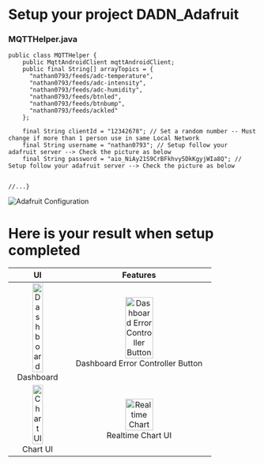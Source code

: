 # Setup your project DADN_Adafruit

### MQTTHelper.java

```
public class MQTTHelper {
    public MqttAndroidClient mqttAndroidClient;
    public final String[] arrayTopics = {
      "nathan0793/feeds/adc-temperature", 
      "nathan0793/feeds/adc-intensity",
      "nathan0793/feeds/adc-humidity",
      "nathan0793/feeds/btnled",
      "nathan0793/feeds/btnbump",
      "nathan0793/feeds/ackled"
    };
    
    final String clientId = "12342678"; // Set a random number -- Must change if more than 1 person use in same Local Network
    final String username = "nathan0793"; // Setup follow your adafruit server --> Check the picture as below
    final String password = "aio_NiAy21S9CrBFkhvy5DkKgyjWIa8Q"; // Setup follow your adafruit server --> Check the picture as below


//...}

```
![Adafruit Configuration](https://github.com/Hastash/DADN_Adafruit/assets/50420777/6c04fb0a-6f87-4a53-829f-85303aca2acb)
# Here is your result when setup completed
| UI | Features | 
|:-------------------------:|:-------------------------:|
|<img width="45%" alt="Dashboard" src="https://github.com/Hastash/DADN_Adafruit/assets/50420777/b035db53-a29c-4dfe-b5a5-8c3de5cc818c"> <br/> Dashboard| <img width="45%" alt="Dashboard Error Controller Button" src="https://github.com/Hastash/DADN_Adafruit/assets/50420777/e91c4b85-aa04-4013-8461-819f75643e0d"> <br/>Dashboard Error Controller Button |
|<img width="45%" alt="Chart UI" src="https://github.com/Hastash/DADN_Adafruit/assets/50420777/93ef327e-10db-4128-9925-d9696723f7b7"> <br/> Chart UI|  <img width="45%" alt="Realtime Chart" src="https://github.com/Hastash/DADN_Adafruit/assets/50420777/1c0eb44c-b62b-4d82-b7cb-c80d9451210b"> <br/> Realtime Chart UI|
